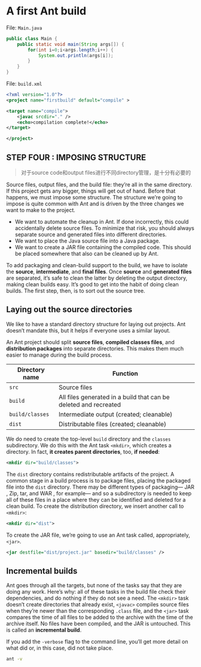 # A first Ant build

File: `Main.java`

```java
public class Main {
    public static void main(String args[]) {
        for(int i=0;i<args.length;i++) {
            System.out.println(args[i]);
        }
    }
}
```

File: `build.xml`

```xml
<?xml version="1.0"?>
<project name="firstbuild" default="compile" >

<target name="compile">
    <javac srcdir="." />
    <echo>compilation complete!</echo>
</target>

</project>
```

## STEP FOUR : IMPOSING STRUCTURE

> 对于source code和output files进行不同directory管理，是十分有必要的

Source files, output files, and the build file: they’re all in the same directory. If this project gets any bigger, things will get out of hand. Before that happens, we must impose some structure. The structure we’re going to impose is quite common with Ant and is driven by the three changes we want to make to the project.

- We want to automate the cleanup in Ant. If done incorrectly, this could accidentally delete source files. To minimize that risk, you should always separate source and generated files into different directories.
- We want to place the Java source file into a Java package.
- We want to create a JAR file containing the compiled code. This should be placed somewhere that also can be cleaned up by Ant.

To add packaging and clean-build support to the build, we have to isolate the **source**, **intermediate**, and **final files**. Once **source** and **generated files** are separated, it’s safe to clean the latter by deleting the output directory, making clean builds easy. It’s good to get into the habit of doing clean builds. The first step, then, is to sort out the source tree.

## Laying out the source directories

We like to have a standard directory structure for laying out projects. Ant doesn’t mandate this, but it helps if everyone uses a similar layout.

An Ant project should split **source files**, **compiled classes files**, and **distribution packages** into separate directories. This makes them much easier to manage during the build process.

| Directory name  | Function                                                     |
| --------------- | ------------------------------------------------------------ |
| `src`           | Source files                                                 |
| `build`         | All files generated in a build that can be deleted and recreated |
| `build/classes` | Intermediate output (created; cleanable)                     |
| `dist`          | Distributable files (created; cleanable)                     |

We do need to create the top-level `build` directory and the `classes` subdirectory. We do this with the Ant task `<mkdir>`, which creates a directory. In fact, **it creates parent directories**, too, **if needed**:

```xml
<mkdir dir="build/classes">
```

The `dist` directory contains redistributable artifacts of the project. A common stage in a build process is to package files, placing the packaged file into the `dist` directory. There may be different types of packaging— JAR , Zip, tar, and WAR , for example— and so a subdirectory is needed to keep all of these files in a place where they can be identified and deleted for a clean build. To create the distribution directory, we insert another call to `<mkdir>`:

```xml
<mkdir dir="dist">
```

To create the JAR file, we’re going to use an Ant task called, appropriately, `<jar>`.

```xml
<jar destfile="dist/project.jar" basedir="build/classes" />
```

## Incremental builds

Ant goes through all the targets, but none of the tasks say that they are doing any work. Here’s why: all of these tasks in the build file check their dependencies, and do nothing if they do not see a need. The `<mkdir>` task doesn’t create directories that already exist, `<javac>` compiles source files when they’re newer than the corresponding `.class` file, and the `<jar>` task compares the time of all files to be added to the archive with the time of the archive itself. No files have been compiled, and the JAR is untouched. This is called an **incremental build**.

If you add the `-verbose` flag to the command line, you’ll get more detail on what did or, in this case, did not take place.

```bash
ant -v
```
